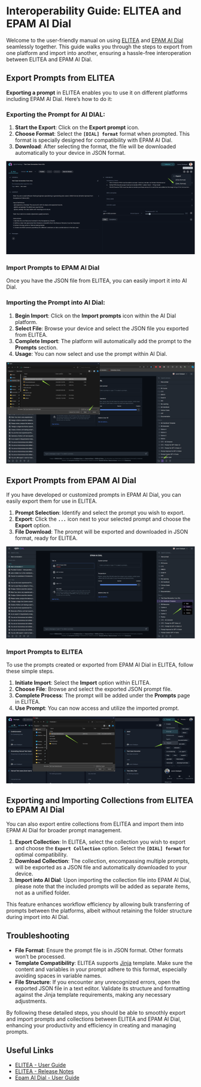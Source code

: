 # Interoperability Guide: ELITEA and EPAM AI Dial

Welcome to the user-friendly manual on using [ELITEA](https://alita.lab.epam.com) and [EPAM AI Dial](https://chat.lab.epam.com/) seamlessly together. This guide walks you through the steps to export from one platform and import into another, ensuring a hassle-free interoperation between ELITEA and EPAM AI Dial.

## Export Prompts from ELITEA

**Exporting a prompt** in ELITEA enables you to use it on different platforms including EPAM AI Dial. Here’s how to do it:

### Exporting the Prompt for AI DIAL:

1. **Start the Export**: Click on the **Export prompt** icon.
2. **Choose Format**: Select the **`[DIAL] format`** format when prompted. This format is specially designed for compatibility with EPAM AI Dial.
3. **Download**: After selecting the format, the file will be downloaded automatically to your device in JSON format.

![Prompt-Export_Prompt_Dial](<../img/manuals/Prompt-Export_Prompt_Dial.png>)

### Import Prompts to EPAM AI Dial

Once you have the JSON file from ELITEA, you can easily import it into AI Dial.

### Importing the Prompt into AI Dial:

1. **Begin Import**: Click on the **Import prompts** icon within the AI Dial platform.
2. **Select File**: Browse your device and select the JSON file you exported from ELITEA.
3. **Complete Import**: The platform will automatically add the prompt to the **Prompts** section.
4. **Usage**: You can now select and use the prompt within AI Dial.

![Prompt-Import_Dial](<../img/manuals/Prompt-Import_Dial.png>)

## Export Prompts from EPAM AI Dial

If you have developed or customized prompts in EPAM AI Dial, you can easily export them for use in ELITEA.

1. **Prompt Selection**: Identify and select the prompt you wish to export.
2. **Export**: Click the **`...`** icon next to your selected prompt and choose the **Export** option.
3. **File Download**: The prompt will be exported and downloaded in JSON format, ready for ELITEA.

![Dial-Prompt_Export](<../img/manuals/Dial-Prompt_Export.png>)

### Import Prompts to ELITEA

To use the prompts created or exported from EPAM AI Dial in ELITEA, follow these simple steps.

1. **Initiate Import**: Select the **Import** option within ELITEA.
2. **Choose File**: Browse and select the exported JSON prompt file.
3. **Complete Process**: The prompt will be added under the **Prompts** page in ELITEA.
4. **Use Prompt**: You can now access and utilize the imported prompt.

![Prompt-Import_Alita](<../img/manuals//Prompt-Import_Alita.png>)

## Exporting and Importing Collections from ELITEA to EPAM AI Dial

You can also export entire collections from ELITEA and import them into EPAM AI Dial for broader prompt management.

1. **Export Collection**: In ELITEA, select the collection you wish to export and choose the **`Export Collection`** option. Select the **`[DIAL] format`** for optimal compatibility.
2. **Download Collection**: The collection, encompassing multiple prompts, will be exported as a JSON file and automatically downloaded to your device.
3. **Import into AI Dial**: Upon importing the collection file into EPAM AI Dial, please note that the included prompts will be added as separate items, not as a unified folder.

This feature enhances workflow efficiency by allowing bulk transferring of prompts between the platforms, albeit without retaining the folder structure during import into AI Dial.

## Troubleshooting

* **File Format**: Ensure the prompt file is in JSON format. Other formats won’t be processed.
* **Template Compatibility**: ELITEA supports [Jinja](https://jinja.palletsprojects.com/en/3.1.x/) template. Make sure the content and variables in your prompt adhere to this format, especially avoiding spaces in variable names.
* **File Structure**: If you encounter any unrecognized errors, open the exported JSON file in a text editor. Validate its structure and formatting against the Jinja template requirements, making any necessary adjustments.

By following these detailed steps, you should be able to smoothly export and import prompts and collections between ELITEA and EPAM AI Dial, enhancing your productivity and efficiency in creating and managing prompts.

## Useful Links

* [ELITEA - User Guide](../user-guide/intro.md)
* [ELITEA - Release Notes](../release-notes/rn_current.md)
* [Epam AI Dial - User Guide](https://docs.epam-rail.com/user-guide)